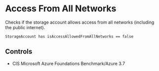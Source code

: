 # Access From All Networks

Checks if the storage account allows access from all networks (including the public internet).

```ccl
StorageAccount has isAccessAllowedFromAllNetworks == false
```

## Controls

* CIS Microsoft Azure Foundations Benchmark/Azure 3.7
